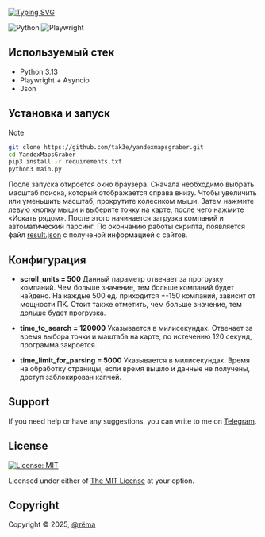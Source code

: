 [![Typing SVG](https://readme-typing-svg.herokuapp.com?font=Roboto&weight=500&size=26&pause=1000&color=F7F7F7&width=500&lines=YandexMaps+Graber;%D0%90%D1%81%D0%B8%D0%BD%D1%85%D1%80%D0%BE%D0%BD%D0%BD%D1%8B%D0%B9+%D0%BF%D0%B0%D1%80%D1%81%D0%B5%D1%80+%D0%B4%D0%BB%D1%8F+%D0%AF%D0%BD%D0%B4%D0%B5%D0%BA%D1%81.%D0%9A%D0%B0%D1%80%D1%82+)](https://git.io/typing-svg)

![Python](https://img.shields.io/badge/python-3670A0?style=for-the-badge&logo=python&logoColor=ffdd54) ![Playwright](https://img.shields.io/badge/-playwright-%232EAD33?style=for-the-badge&logo=playwright&logoColor=white) 
## Используемый стек
- Python 3.13
- Playwright + Asyncio
- Json

## Установка и запуск
> [!NOTE]
>
> ```sh
> git clone https://github.com/tak3e/yandexmapsgraber.git
> cd YandexMapsGraber
> pip3 install -r requirements.txt
> python3 main.py
> ```

После запуска откроется окно браузера. Сначала необходимо выбрать масштаб поиска, который отображается справа внизу. Чтобы увеличить или уменьшить масштаб, прокрутите колесиком мыши. Затем нажмите левую кнопку мыши и выберите точку на карте, после чего нажмите «Искать рядом». После этого начинается загрузка компаний и автоматический парсинг. По окончанию работы скрипта, появляется файл [result.json](https://github.com/tak3e/yandexmapsgraber/blob/main/results.json) с полученой информацией с сайтов.

## Конфигурация 
- **scroll_units = 500**
Данный параметр отвечает за прогрузку компаний. Чем больше значение, тем больше компаний будет найдено. На каждые 500 ед. приходится +-150 компаний, зависит от мощности ПК. Стоит также отметить, чем больше значение, тем дольше будет прогрузка.

- **time_to_search = 120000**
Указывается в милисекундах. Отвечает за время выбора точки и маштаба на карте, по истечению 120 секунд, программа закроется. 
- **time_limit_for_parsing = 5000**
Указывается в милисекундах. Время на обработку страницы, если время вышло и данные не получены, доступ заблокирован капчей.

## Support

If you need help or have any suggestions, you can write to me on [Telegram](https://t.me/tak3e/).

## License
[![License: MIT](https://img.shields.io/badge/License-MIT-yellow.svg?style=flat&logo=GitHub&labelColor=1D272B&color=819188&logoColor=white)](./LICENSE)

Licensed under either of [The MIT License](./LICENSE) at your option.

## Copyright
Copyright © 2025, [@тёma](https://github.com/Tak3e)

